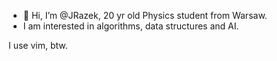 - 👋 Hi, I’m @JRazek, 20 yr old Physics student from Warsaw.
- I am interested in algorithms, data structures and AI.

I use vim, btw.

<!---
JRazek/JRazek is a ✨ special ✨ repository because its `README.md` (this file) appears on your GitHub profile.
You can click the Preview link to take a look at your changes.
--->
